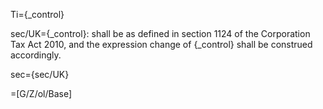 Ti={_control}

sec/UK={_control}: shall be as defined in section 1124 of the Corporation Tax Act 2010, and the expression change of {_control} shall be construed accordingly.

sec={sec/UK}

=[G/Z/ol/Base]
